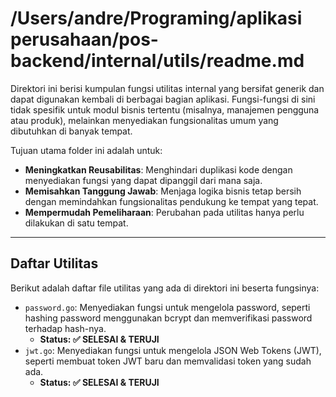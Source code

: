 # /Users/andre/Programing/aplikasi perusahaan/pos-backend/internal/utils/readme.md

Direktori ini berisi kumpulan fungsi utilitas internal yang bersifat generik dan dapat digunakan kembali di berbagai bagian aplikasi. Fungsi-fungsi di sini tidak spesifik untuk modul bisnis tertentu (misalnya, manajemen pengguna atau produk), melainkan menyediakan fungsionalitas umum yang dibutuhkan di banyak tempat.

Tujuan utama folder ini adalah untuk:

- **Meningkatkan Reusabilitas**: Menghindari duplikasi kode dengan menyediakan fungsi yang dapat dipanggil dari mana saja.
- **Memisahkan Tanggung Jawab**: Menjaga logika bisnis tetap bersih dengan memindahkan fungsionalitas pendukung ke tempat yang tepat.
- **Mempermudah Pemeliharaan**: Perubahan pada utilitas hanya perlu dilakukan di satu tempat.

---

## Daftar Utilitas

Berikut adalah daftar file utilitas yang ada di direktori ini beserta fungsinya:

- `password.go`: Menyediakan fungsi untuk mengelola password, seperti hashing password menggunakan bcrypt dan memverifikasi password terhadap hash-nya.
  - **Status: ✅ SELESAI & TERUJI**
- `jwt.go`: Menyediakan fungsi untuk mengelola JSON Web Tokens (JWT), seperti membuat token JWT baru dan memvalidasi token yang sudah ada.
  - **Status: ✅ SELESAI & TERUJI**
